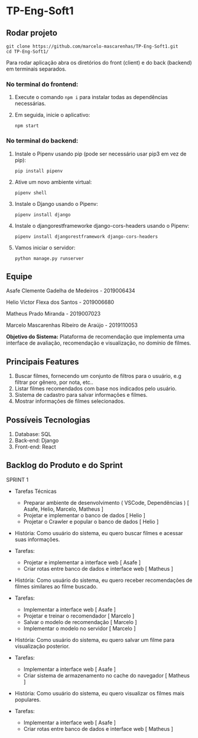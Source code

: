 # TP-Eng-Soft1

## Rodar projeto
~~~
git clone https://github.com/marcelo-mascarenhas/TP-Eng-Soft1.git
cd TP-Eng-Soft1/
~~~
Para rodar aplicação abra os diretórios do front (client) e do back (backend) em terminais separados.

### No terminal do frontend:

1) Execute o comando `npm i`  para instalar todas as dependências necessárias.

2) Em seguida, inicie o aplicativo:
    ~~~
    npm start
    ~~~
    
### No terminal do backend:

1) Instale o Pipenv usando pip (pode ser necessário usar pip3 em vez de pip):   
  
    ~~~
    pip install pipenv 
    ~~~


2) Ative um novo ambiente virtual:
    ~~~
    pipenv shell
    ~~~
    
3) Instale o Django usando o Pipenv:
    ~~~
    pipenv install django
    ~~~
    
4) Instale o djangorestframeworke django-cors-headers usando o Pipenv:
    ~~~
    pipenv install djangorestframework django-cors-headers
    ~~~
    
5) Vamos iniciar o servidor:
    ~~~
    python manage.py runserver
    ~~~

## Equipe

  Asafe Clemente Gadelha de Medeiros - 2019006434
  
  Helio Victor Flexa dos Santos - 2019006680
  
  Matheus Prado Miranda - 2019007023
  
  Marcelo Mascarenhas Ribeiro de Araújo - 2019110053
  
**Objetivo do Sistema:** Plataforma de recomendação que implementa uma interface de avaliação, recomendação e visualização, no domínio de filmes.

## Principais Features

<ol>
  <li>Buscar filmes, fornecendo um conjunto de filtros para o usuário, e.g filtrar por gênero, por nota, etc..</li>
  <li>Listar filmes recomendados com base nos indicados pelo usuário.</li>
  <li>Sistema de cadastro para salvar informações e filmes.</li>
  <li>Mostrar informações de filmes selecionados.</li>
</ol>

## Possíveis Tecnologias

<ol>
  <li>Database: SQL</li>
  <li>Back-end: Django</li>
  <li>Front-end: React</li>
</ol>

## Backlog do Produto e do Sprint

SPRINT 1

- Tarefas Técnicas
    - Preparar ambiente de desenvolvimento ( VSCode, Dependências ) \[ Asafe, Helio, Marcelo, Matheus ]
    - Projetar e implementar o banco de dados \[ Helio ]
    - Projetar o Crawler e popular o banco de dados \[ Helio ]

- História: Como usuário do sistema, eu quero buscar filmes e acessar suas informações.
- Tarefas:
    - Projetar e implementar a interface web \[ Asafe ]
    - Criar rotas entre banco de dados e interface web \[ Matheus ]

- História: Como usuário do sistema, eu quero receber recomendações de filmes similares ao filme buscado.
- Tarefas: 
    - Implementar a interface web \[ Asafe ]
    - Projetar e treinar o recomendador \[ Marcelo ]
    - Salvar o modelo de recomendação \[ Marcelo ]
    - Implementar o modelo no servidor \[ Marcelo ]

- História: Como usuário do sistema, eu quero salvar um filme para visualização posterior.
- Tarefas: 
    - Implementar a interface web \[ Asafe ]
    - Criar sistema de armazenamento no cache do navegador \[ Matheus ]

- História: Como usuário do sistema, eu quero visualizar os filmes mais populares.
- Tarefas: 
    - Implementar a interface web \[ Asafe ]
    - Criar rotas entre banco de dados e interface web \[ Matheus ]
